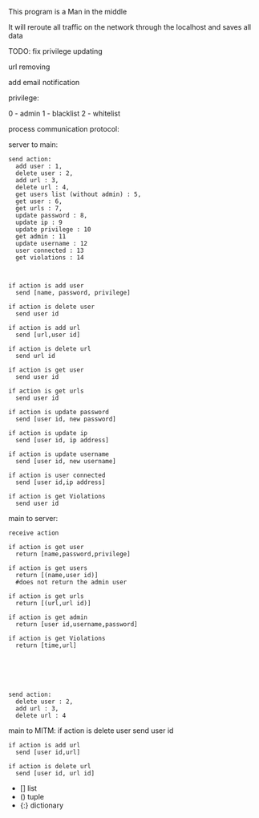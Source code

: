 
This program is a Man in the middle

It will reroute all traffic on the network through the localhost and saves all data

TODO:
  fix privilege updating
  
  url removing
  
  add email notification


privilege:

  0 - admin
  1 - blacklist
  2 - whitelist



process communication protocol:

  server to main:

    send action:
      add user : 1,
      delete user : 2,
      add url : 3,
      delete url : 4,
      get users list (without admin) : 5,
      get user : 6,
      get urls : 7,
      update password : 8,
      update ip : 9
      update privilege : 10
      get admin : 11
      update username : 12
      user connected : 13
      get violations : 14



    if action is add user
      send [name, password, privilege]

    if action is delete user
      send user id

    if action is add url
      send [url,user id]

    if action is delete url
      send url id

    if action is get user
      send user id

    if action is get urls
      send user id

    if action is update password
      send [user id, new password]

    if action is update ip
      send [user id, ip address]

    if action is update username
      send [user id, new username]

    if action is user connected
      send [user id,ip address]

    if action is get Violations
      send user id


  main to server:

    receive action

    if action is get user
      return [name,password,privilege]

    if action is get users
      return [(name,user id)]
      #does not return the admin user

    if action is get urls
      return [(url,url id)]

    if action is get admin
      return [user id,username,password]

    if action is get Violations
      return [time,url]






    send action:
      delete user : 2,
      add url : 3,
      delete url : 4


  main to MITM:
    if action is delete user
      send user id

    if action is add url
      send [user id,url]

    if action is delete url
      send [user id, url id]




* [] list
* () tuple
* {:} dictionary
